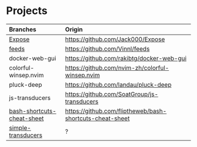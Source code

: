 # Projects

| Branches |              Origin               |
| :------- | :-------------------------------- |
| [Expose](https://github.com/webflo-dev/triage/tree/Expose) | https://github.com/Jack000/Expose |
| [feeds](https://github.com/webflo-dev/triage/tree/feeds)   |  https://github.com/Vinnl/feeds   |
| docker-web-gui | https://github.com/rakibtg/docker-web-gui |
| colorful-winsep.nvim | https://github.com/nvim-zh/colorful-winsep.nvim |
| pluck-deep | https://github.com/landau/pluck-deep |
| js-transducers | https://github.com/SoatGroup/js-transducers |
| [bash-shortcuts-cheat-sheet](https://github.com/webflo-dev/triage/tree/bash-shortcuts-cheat-sheet) | https://github.com/fliptheweb/bash-shortcuts-cheat-sheet | 
| [simple-transducers](https://github.com/webflo-dev/triage/tree/simple-transducers) | ? |
